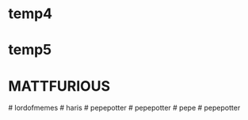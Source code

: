 # temp4
# temp5
# MATTFURIOUS
#   l o r d o f m e m e s  
 #   h a r i s  
 #   p e p e p o t t e r  
 #   p e p e p o t t e r  
 #   p e p e  
 #   p e p e p o t t e r  
 